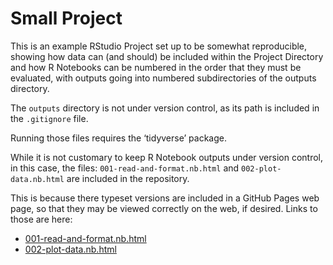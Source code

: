 Small Project
================

This is an example RStudio Project set up to be somewhat reproducible,
showing how data can (and should) be included within the Project
Directory and how R Notebooks can be numbered in the order that they
must be evaluated, with outputs going into numbered subdirectories of
the outputs directory.

The `outputs` directory is not under version control, as its path is
included in the `.gitignore` file.

Running those files requires the ‘tidyverse’ package.

While it is not customary to keep R Notebook outputs under version
control, in this case, the files: `001-read-and-format.nb.html` and
`002-plot-data.nb.html` are included in the repository.

This is because there typeset versions are included in a GitHub Pages
web page, so that they may be viewed correctly on the web, if desired.
Links to those are here:

-   [001-read-and-format.nb.html](https://eriqande.github.io/small_project/001-read-and-format.nb.html)
-   [002-plot-data.nb.html](https://eriqande.github.io/small_project/002-plot-data.nb.html)
